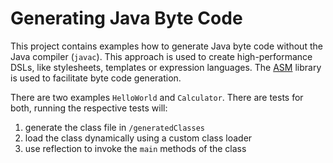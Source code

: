 # Generating Java Byte Code 

This project contains examples how to generate Java byte code without the Java compiler (`javac`). This approach is used to create high-performance DSLs, like stylesheets, templates or expression languages.
The [ASM](https://asm.ow2.io/) library is used to facilitate byte code generation.

There are two examples `HelloWorld` and `Calculator`. There are tests for both, running the respective tests will:

1. generate the class file in `/generatedClasses`
2. load the class dynamically using a custom class loader
3. use reflection to invoke the `main` methods of the class


